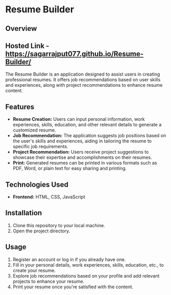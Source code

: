# Resume Builder

## Overview

## Hosted Link - https://sagarrajput077.github.io/Resume-Builder/

The Resume Builder is an application designed to assist users in creating professional resumes. It offers job recommendations based on user skills and experiences, along with project recommendations to enhance resume content.

## Features

- **Resume Creation:** Users can input personal information, work experiences, skills, education, and other relevant details to generate a customized resume.
- **Job Recommendation:** The application suggests job positions based on the user's skills and experiences, aiding in tailoring the resume to specific job requirements.
- **Project Recommendation:** Users receive project suggestions to showcase their expertise and accomplishments on their resumes.
- **Print:** Generated resumes can be printed in various formats such as PDF, Word, or plain text for easy sharing and printing.

## Technologies Used

- **Frontend:** HTML, CSS, JavaScript

## Installation

1. Clone this repository to your local machine.
2. Open the project directory.

## Usage

1. Register an account or log in if you already have one.
2. Fill in your personal details, work experiences, skills, education, etc., to create your resume.
3. Explore job recommendations based on your profile and add relevant projects to enhance your resume.
4. Print your resume once you're satisfied with the content.
